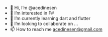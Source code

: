 - 👋 Hi, I’m @acedinesen
- 👀 I’m interested in F#
- 🌱 I’m currently learning dart and flutter
- 💞️ I’m looking to collaborate on ...
- 📫 How to reach me acedinesen@gmail.com 

<!---
acedinesen/acedinesen is a ✨ special ✨ repository because its `README.md` (this file) appears on your GitHub profile.
You can click the Preview link to take a look at your changes.
--->
